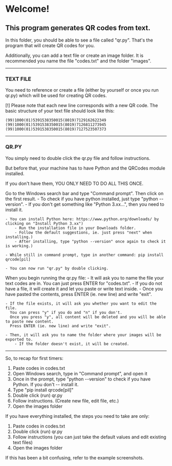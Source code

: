 # Welcome! 
## This program generates QR codes from text. 

In this folder, you should be able to see a file called "qr.py". 
That's the program that will create QR codes for you.

Additionally, you can add a text file or create an image folder.
It is recommended you name the file "codes.txt" and the folder "images".

---
### TEXT FILE
You need to reference or create a file (either by yourself or once you run qr.py)
which will be used for creating QR codes.

[!] 	Please note that each new line corresponds with a new QR code. 
	The basic structure of your text file should look like this:

	(99)1000(01)5391538350015(8019)7129162622349
	(99)1000(01)5391538350015(8019)7126811273945
	(99)1000(01)5391538350015(8019)7127523507373

---
### QR.PY
You simply need to double click the qr.py file and follow instructions.

But before that, your machine has to have Python and the QRCodes module installed.

If you don't have them, YOU ONLY NEED TO DO ALL THIS ONCE. 

Go to the Windows search bar and type "Command prompt". Then click on the first result.
	- To check if you have python installed, just type "python --version".
	- If you don't get something like "Python 3.xx...", then you need to install it.

	- You can install Python here: https://www.python.org/downloads/ by clicking on "Install Python 3.xx")
		- Run the installation file in your Downloads folder.
		- Follow the default suggestions, ie. just press "next" when installing.)
		- After installing, type "python --version" once again to check it is working.)

	- While still in command prompt, type in another command: pip install qrcode[pil]
	
	- You can now run "qr.py" by double clicking.

When you begin running the qr.py file:
	- It will ask you to name the file your text codes are in. You can just press ENTER for "codes.txt".
		- If you do not have a file, it will create it and let you paste or write text inside.
		- Once you have pasted the contents, press ENTER (ie. new line) and write "exit".

	- If the file exists, it will ask you whether you want to edit the file. 
	  You can press "y" if you do and "n" if you don't. 
	  Once you press "y", all content will be deleted and you will be able to paste new content.
	  Press ENTER (ie. new line) and write "exit".

	- Then, it will ask you to name the folder where your images will be exported to.
		- If the folder doesn't exist, it will be created.

---

So, to recap for first timers:
1. Paste codes in codes.txt
2. Open Windows search, type in "Command prompt", and open it
3. Once in the prompt, type "python --version" to check if you have Python. If you don't -- install it.
4. Type "pip install qrcode[pil]"
5. Double click (run) qr.py
6. Follow instructions. (Create new file, edit file, etc.)
7. Open the images folder

If you have everything installed, the steps you need to take are only:
1. Paste codes in codes.txt
2. Double click (run) qr.py
3. Follow instructions (you can just take the default values and edit existing text files)
4. Open the images folder

If this has been a bit confusing, refer to the example screenshots.
